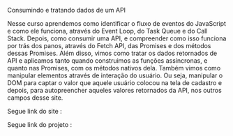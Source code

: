 
 Consumindo  e tratando dados de um API <br>
 

Nesse curso aprendemos como identificar o fluxo de eventos do JavaScript e como ele funciona, através do Event Loop, do Task Queue e do Call Stack.
Depois, como consumir uma API, e compreender como isso funciona por trás dos panos, através do Fetch API, das Promises e dos métodos dessas Promises. Além disso, vimos como  tratar os dados retornados de API e aplicamos tanto quando construimos as funções assíncronas, e quanto nas Promises, com os métodos nativos dela.
Também vimos como manipular elementos através de interação do usuário. Ou seja, manipular o DOM para captar o valor que aquele usuário colocou na tela de cadastro e depois, para autopreencher aqueles valores retornados da API, nos outros campos desse site.

Segue link do site :

Segue link do projeto :
 
